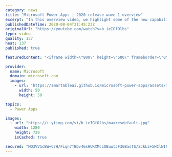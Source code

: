 ```yaml
---
category: news
title: "Microsoft Power Apps | 2020 release wave 1 overview"
excerpt: "In this overview video, we highlight some of the new capabilities included in the latest update to Microsoft Power Apps.      Here are the capabilities covered:     UI enhancements       • Save is always visible       • Chart formatting  Grid user experience enhancements       • Conditional search  "
publishedDateTime: 2020-08-04T21:45:23Z
originalUrl: "https://youtube.com/watch?v=b_ieIGfOlbs"
type: video
quality: 137
heat: 137
published: true

featuredContent: "<iframe width=\"800\" height=\"500\" frameborder=\"0\" src=\"https://www.youtube.com/embed/b_ieIGfOlbs\" allow=\"accelerometer; autoplay; encrypted-media; gyroscope; picture-in-picture\" allowfullscreen></iframe>"

provider:
  name: Microsoft
  domain: microsoft.com
  images:
    - url: "https://smartableai.github.io/microsoft-power-apps/assets/images/organizations/microsoft.com-50x50.jpg"
      width: 50
      height: 50

topics:
  - Power Apps

images:
  - url: "https://i.ytimg.com/vi/b_ieIGfOlbs/maxresdefault.jpg"
    width: 1280
    height: 720
    isCached: true

secured: "MQ3VV1cBW+C7H/Fiqn7TBDv46sHUKXMcLOBuwtJF36BasTS/ZJkLz+5HClWI9QhcmA97ZlYx+cqzg+cp8FG6wmxXrXvwJCxJqanYIVQuruYaeW3tMdl06fN/yQHSJ9d8BrC0S8YEBV12R5LA/3zS8AbMx1GIZHHu5aXz/AURMeqVrEa6kCGtHqvQ4WMSrP07ymb3V/77PtPmWTflGWpjqcld/oVF6mFZwivD19RPB+a6C5GI6eUiRzi+oKumlCsPUIO8FiLocpeXqanGDqvGF5G1h5AG/exGaLo4af/aVUB8kCjWXfhrc4MzrLc8fmhxcdIIuEUGeK5MHeEN+AbFhMfq9fh4psqrFsN9cc27hnGSyEhkPwGPPAJy9uiF+QbGQPWl1WsswZDs3CE1dClGp3y6hE/K2txcQ28SdEAP0dO0mSJQ0InT4CVqGi0x2AoS;w6T25bRrrDvKer6NEL6zSQ=="
---
```


